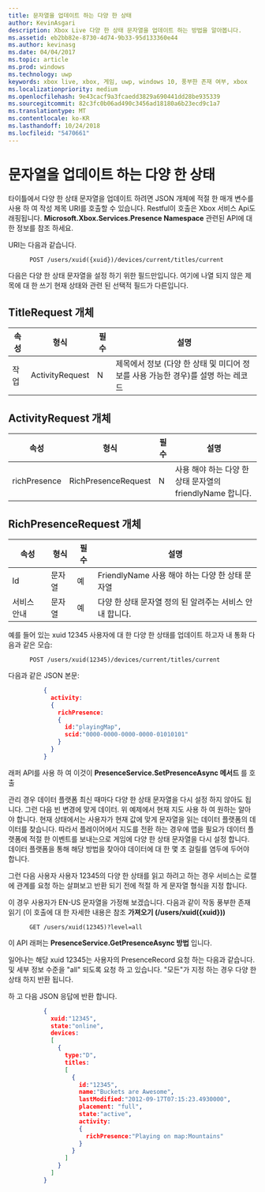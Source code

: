 ```yaml
---
title: 문자열을 업데이트 하는 다양 한 상태
author: KevinAsgari
description: Xbox Live 다양 한 상태 문자열을 업데이트 하는 방법을 알아봅니다.
ms.assetid: eb2bb82e-8730-4d74-9b33-95d133360e44
ms.author: kevinasg
ms.date: 04/04/2017
ms.topic: article
ms.prod: windows
ms.technology: uwp
keywords: xbox live, xbox, 게임, uwp, windows 10, 풍부한 존재 여부, xbox
ms.localizationpriority: medium
ms.openlocfilehash: 9e43cacf9a3fcaedd3829a690441dd28be935339
ms.sourcegitcommit: 82c3fc0b06ad490c3456ad18180a6b23ecd9c1a7
ms.translationtype: MT
ms.contentlocale: ko-KR
ms.lasthandoff: 10/24/2018
ms.locfileid: "5470661"
---
```

# <a name="rich-presence-updating-strings"></a>문자열을 업데이트 하는 다양 한 상태

타이틀에서 다양 한 상태 문자열을 업데이트 하려면 JSON 개체에 적절 한 매개 변수를 사용 하 여 작성 제목 URI를 호출할 수 있습니다. Restful이 호출은 Xbox 서비스 Api도 래핑됩니다. **Microsoft.Xbox.Services.Presence Namespace** 관련된 API에 대 한 정보를 참조 하세요.

URI는 다음과 같습니다.

          POST /users/xuid({xuid})/devices/current/titles/current

다음은 다양 한 상태 문자열을 설정 하기 위한 필드만입니다. 여기에 나열 되지 않은 제목에 대 한 쓰기 현재 상태와 관련 된 선택적 필드가 다른입니다.

## <a name="titlerequest-object"></a>TitleRequest 개체

속성 | 형식 | 필수 | 설명
---|---|---|---
작업|ActivityRequest|N|제목에서 정보 (다양 한 상태 및 미디어 정보를 사용 가능한 경우)를 설명 하는 레코드

## <a name="activityrequest-object"></a>ActivityRequest 개체

속성 | 형식 | 필수 | 설명
---|---|---|---
richPresence|RichPresenceRequest|N|사용 해야 하는 다양 한 상태 문자열의 friendlyName 합니다.

## <a name="richpresencerequest-object"></a>RichPresenceRequest 개체

속성 | 형식 | 필수 | 설명
---|---|---|---
Id|문자열|예|FriendlyName 사용 해야 하는 다양 한 상태 문자열
서비스 안내|문자열|예|다양 한 상태 문자열 정의 된 알려주는 서비스 안내 합니다.

예를 들어 있는 xuid 12345 사용자에 대 한 다양 한 상태를 업데이트 하고자 내 통화 다음과 같은 모습:

          POST /users/xuid(12345)/devices/current/titles/current


다음과 같은 JSON 본문:

```json
          {
            activity:
            {
              richPresence:
              {
                id:"playingMap",
                scid:"0000-0000-0000-0000-01010101"
              }
            }
          }
```

래퍼 API를 사용 하 여 이것이 **PresenceService.SetPresenceAsync 메서드** 를 호출

관리 경우 데이터 플랫폼 최신 때마다 다양 한 상태 문자열을 다시 설정 하지 않아도 됩니다. 그런 다음 빈 변경에 맞게 데이터. 위 예제에서 현재 지도 사용 하 여 원하는 알아야 합니다. 현재 상태에서는 사용자가 현재 값에 맞게 문자열을 읽는 데이터 플랫폼의 데이터를 찾습니다. 따라서 플레이어에서 지도를 전환 하는 경우에 맵을 필요가 데이터 플랫폼에 적절 한 이벤트를 보내는으로 게임에 다양 한 상태 문자열을 다시 설정 합니다. 데이터 플랫폼을 통해 해당 방법을 찾아야 데이터에 대 한 몇 초 걸릴를 염두에 두어야 합니다.

그런 다음 사용자 사용자 12345의 다양 한 상태를 읽고 하려고 하는 경우 서비스는 로캘에 관계를 요청 하는 살펴보고 반환 되기 전에 적절 하 게 문자열 형식을 지정 합니다.

이 경우 사용자가 EN-US 문자열을 가정해 보겠습니다. 다음과 같이 작동 풍부한 존재 읽기 (이 호출에 대 한 자세한 내용은 참조 **가져오기 (/users/xuid({xuid}))**

          GET /users/xuid(12345)?level=all

이 API 래퍼는 **PresenceService.GetPresenceAsync 방법** 입니다.

일어나는 해당 xuid 12345는 사용자의 PresenceRecord 요청 하는 다음과 같습니다. 및 세부 정보 수준을 "all" 되도록 요청 하 고 있습니다. "모든"가 지정 하는 경우 다양 한 상태 하지 반환 됩니다.

하 고 다음 JSON 응답에 반환 합니다.

```json
          {
            xuid:"12345",
            state:"online",
            devices:
            [
              {
                type:"D",
                titles:
                [
                  {
                    id:"12345",
                    name:"Buckets are Awesome",
                    lastModified:"2012-09-17T07:15:23.4930000",
                    placement: "full",
                    state:"active",
                    activity:
                    {
                      richPresence:"Playing on map:Mountains"
                    }
                  }
                ]
              }
            ]
          }
```

